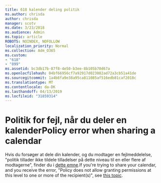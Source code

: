 ```yaml
---
title: 618 kalender deling politik
ms.author: chrisda
author: chrisda
manager: scotv
ms.date: 3/23/2018
ms.audience: Admin
ms.topic: article
ROBOTS: NOINDEX, NOFOLLOW
localization_priority: Normal
ms.collection: Adm_O365
ms.custom:
- "618"
- "899"
ms.assetid: bc3db17b-87f8-4e50-b3ee-8b105b70d67a
ms.openlocfilehash: 04bf66956cf7a92917d023082ad72a3cb51a41de
ms.sourcegitcommit: 1a4b8fa9e38a95ca811085af516edb81caf2018c
ms.translationtype: MT
ms.contentlocale: da-DK
ms.lasthandoff: 04/13/2019
ms.locfileid: "31859314"
---
```

# <a name="policy-error-when-sharing-a-calendar"></a><span data-ttu-id="080b6-102">Politik for fejl, når du deler en kalender</span><span class="sxs-lookup"><span data-stu-id="080b6-102">Policy error when sharing a calendar</span></span>

<span data-ttu-id="080b6-103">Hvis du forsøger at dele din kalender, og du modtager en fejlmeddelelse, "politik tillader ikke tildele tilladelser på dette niveau til en eller flere af modtagerne", finder du i [dette emne](https://support.microsoft.com/help/3187524/policy-does-not-allow-granting-permissions-at-this-level-to-one-or-mor).</span><span class="sxs-lookup"><span data-stu-id="080b6-103">If you're trying to share your calendar, and you receive the error, "Policy does not allow granting permissions at this level to one or more of the recipient(s)", see [this topic](https://support.microsoft.com/help/3187524/policy-does-not-allow-granting-permissions-at-this-level-to-one-or-mor).</span></span>
